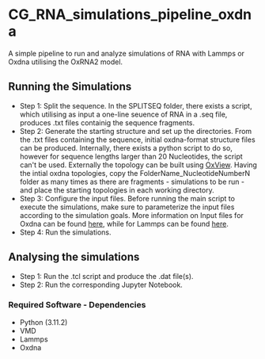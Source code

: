 # CG_RNA_simulations_pipeline_oxdna
A simple pipeline to run and analyze simulations of RNA with Lammps or Oxdna utilising the OxRNA2 model.


## Running the Simulations

- Step 1: Split the sequence. In the SPLITSEQ folder, there exists a script, which utilising as input a one-line seuence of RNA in a .seq file, produces .txt files containig the sequence fragments.
- Step 2: Generate the starting structure and set up the directories. From the .txt files containing the sequence, initial oxdna-format structure files can be produced. Internally, there exists a python script to do so, however for sequence lengths larger than 20 Nucleotides, the script can't be used. Externally the topology can be built using [OxView](https://sulcgroup.github.io/oxdna-viewer/). Having the intial oxdna topologies, copy the FolderName_NucleotideNumberN folder as many times as there are fragments - simulations to be run - and place the starting topologies in each working directory.
- Step 3: Configure the input files. Before running the main script to execute the simulations, make sure to parameterize the input files according to the simulation goals. More information on Input files for Oxdna can be found [here](https://lorenzo-rovigatti.github.io/oxDNA/input.html), while for Lammps can be found [here](https://docs.lammps.org/Commands_input.html).
- Step 4: Run the simulations. 


## Analysing the simulations

- Step 1: Run the .tcl script and produce the .dat file(s).
- Step 2: Run the corresponding Jupyter Notebook.


### Required Software - Dependencies

- Python (3.11.2)
- VMD
- Lammps 
- Oxdna


